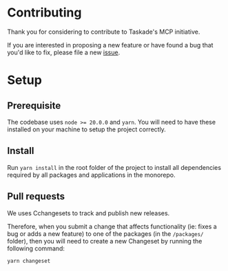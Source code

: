 # Contributing

Thank you for considering to contribute to Taskade's MCP initiative.

If you are interested in proposing a new feature or have found a bug that you'd like to fix, please file a new [issue](https://github.com/taskade/mcp/issues).

# Setup

## Prerequisite

The codebase uses `node >= 20.0.0` and `yarn`. You will need to have these installed on your machine to setup the project correctly.

## Install

Run `yarn install` in the root folder of the project to install all dependencies required by all packages and applications in the monorepo.


## Pull requests

We uses Cchangesets to track and publish new releases.

Therefore, when you submit a change that affects functionality (ie: fixes a bug or adds a new feature) to one of the packages (in the `/packages/` folder), then you will need to create a new Changeset by running the following command:

```bash
yarn changeset
```
